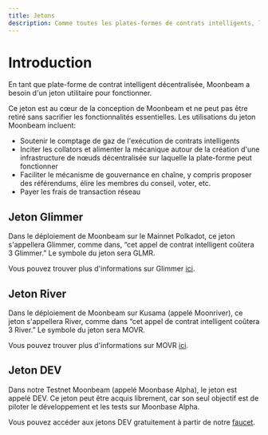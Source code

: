 ```yaml
---
title: Jetons
description: Comme toutes les plates-formes de contrats intelligents, le réseau Moonbeam nécessitera un jeton utilitaire pour fonctionner, appelé Glimmer (GLMR) pour Polkadot et River (MOVR) pour Kusama.
---
```


# Introduction

En tant que plate-forme de contrat intelligent décentralisée, Moonbeam a besoin d'un jeton utilitaire pour fonctionner.  

Ce jeton est au cœur de la conception de Moonbeam et ne peut pas être retiré sans sacrifier les fonctionnalités essentielles. Les utilisations du jeton Moonbeam incluent:

 - Soutenir le comptage de gaz de l'exécution de contrats intelligents
 - Inciter les collators et alimenter la mécanique autour de la création d'une infrastructure de nœuds décentralisée sur laquelle la plate-forme peut fonctionner
 - Faciliter le mécanisme de gouvernance en chaîne, y compris proposer des référendums, élire les membres du conseil, voter, etc.
 - Payer les frais de transaction réseau

## Jeton Glimmer

Dans le déploiement de Moonbeam sur le Mainnet Polkadot, ce jeton s'appellera Glimmer, comme dans, “cet appel de contrat intelligent coûtera 3 Glimmer.”  Le symbole du jeton sera GLMR.

Vous pouvez trouver plus d'informations sur Glimmer [ici](https://moonbeam.network/networks/moonbeam/glimmer-token/).

## Jeton River

Dans le déploiement de Moonbeam sur Kusama (appelé Moonriver), ce jeton s'appellera River, comme dans “cet appel de contrat intelligent coûtera 3 River.”  Le symbole du jeton sera MOVR.

Vous pouvez trouver plus d'informations sur MOVR [ici](https://moonbeam.network/networks/moonriver/river-token/).

## Jeton DEV

Dans notre Testnet Moonbeam (appelé Moonbase Alpha), le jeton est appelé DEV. Ce jeton peut être acquis librement, car son seul objectif est de piloter le développement et les tests sur Moonbase Alpha.

Vous pouvez accéder aux jetons DEV gratuitement à partir de notre [faucet](https://docs.moonbeam.network/getting-started/testnet/faucet/).
